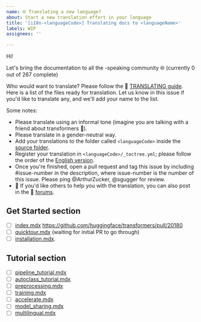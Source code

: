 ```yaml
---
name: 🌐 Translating a new language?
about: Start a new translation effort in your language
title: '[i18n-<languageCode>] Translating docs to <languageName>'
labels: WIP
assignees: ''

---
```


<!--
Note: Please search to see if an issue already exists for the language you are trying to translate.
-->

Hi!

Let's bring the documentation to all the <languageName>-speaking community 🌐 (currently 0 out of 267 complete)

Who would want to translate? Please follow the 🤗 [TRANSLATING guide](https://github.com/huggingface/transformers/blob/main/docs/TRANSLATING.md). Here is a list of the files ready for translation. Let us know in this issue if you'd like to translate any, and we'll add your name to the list.

Some notes:

* Please translate using an informal tone (imagine you are talking with a friend about transformers 🤗).
* Please translate in a gender-neutral way.
* Add your translations to the folder called `<languageCode>` inside the [source folder](https://github.com/huggingface/transformers/tree/main/docs/source).
* Register your translation in `<languageCode>/_toctree.yml`; please follow the order of the [English version](https://github.com/huggingface/transformers/blob/main/docs/source/en/_toctree.yml).
* Once you're finished, open a pull request and tag this issue by including #issue-number in the description, where issue-number is the number of this issue. Please ping @ArthurZucker, @sgugger for review.
* 🙋 If you'd like others to help you with the translation, you can also post in the 🤗 [forums](https://discuss.huggingface.co/).

## Get Started section

- [ ] [index.mdx](https://github.com/huggingface/transformers/blob/main/docs/source/en/index.mdx) https://github.com/huggingface/transformers/pull/20180
- [ ] [quicktour.mdx](https://github.com/huggingface/transformers/blob/main/docs/source/en/quicktour.mdx) (waiting for initial PR to go through)
- [ ] [installation.mdx](https://github.com/huggingface/transformers/blob/main/docs/source/en/installation.mdx).

## Tutorial section
- [ ] [pipeline_tutorial.mdx](https://github.com/huggingface/transformers/blob/main/docs/source/en/pipeline_tutorial.mdx)
- [ ]  [autoclass_tutorial.mdx](https://github.com/huggingface/transformers/blob/master/docs/source/autoclass_tutorial.mdx)
- [ ]  [preprocessing.mdx](https://github.com/huggingface/transformers/blob/main/docs/source/en/preprocessing.mdx)
- [ ]  [training.mdx](https://github.com/huggingface/transformers/blob/main/docs/source/en/training.mdx)
- [ ]  [accelerate.mdx](https://github.com/huggingface/transformers/blob/main/docs/source/en/accelerate.mdx)
- [ ]  [model_sharing.mdx](https://github.com/huggingface/transformers/blob/main/docs/source/en/model_sharing.mdx)
- [ ]  [multilingual.mdx](https://github.com/huggingface/transformers/blob/main/docs/source/en/multilingual.mdx)

<!--
Keep on adding more as you go 🔥
-->
